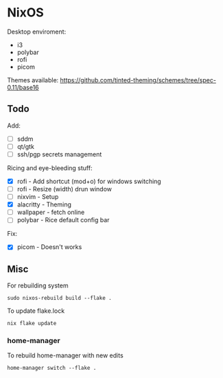 # NixOS

Desktop enviroment:
- i3
- polybar
- rofi
- picom

Themes available: https://github.com/tinted-theming/schemes/tree/spec-0.11/base16

## Todo

Add:
- [ ] sddm
- [ ] qt/gtk
- [ ] ssh/pgp secrets management

Ricing and eye-bleeding stuff:
- [x] rofi - Add shortcut (mod+o) for windows switching 
- [ ] rofi - Resize (width) drun window
- [ ] nixvim - Setup
- [x] alacritty - Theming
- [ ] wallpaper - fetch online
- [ ] polybar - Rice default config bar

Fix:
- [x] picom - Doesn't works

## Misc

For rebuilding system
```
sudo nixos-rebuild build --flake .
```
To update flake.lock
```
nix flake update
```
### home-manager

To rebuild home-manager with new edits
```
home-manager switch --flake .
```
